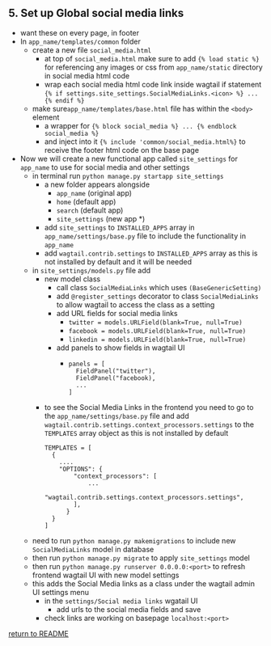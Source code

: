 ## 5. Set up Global social media links
  - want these on every page, in footer
  - In `app_name/templates/common` folder
    - create a  new file `social_media.html`
      - at top of `social_media.html` make sure to add `{% load static %}` for referencing any images or css from `app_name/static` directory in social media html code
      - wrap each social media html code link inside wagtail if statement `{% if settings.site_settings.SocialMediaLinks.<icon> %} ... {% endif %}`
    - make sure`app_name/templates/base.html` file has within the `<body>` element
      - a wrapper for `{% block social_media %} ... {% endblock social_media %}`
      - and inject into it `{% include 'common/social_media.html%}` to receive the footer html code on the base page
  - Now we will create a new functional app called `site_settings` for `app_name` to use for social media and other settings
    - in terminal run `python manage.py startapp site_settings`
      - a new folder appears alongside
        - `app_name` (original app)
        - `home`     (default app) 
        - `search`   (default app)
        - `site_settings` (new app *)
      - add `site_settings` to `INSTALLED_APPS` array  in `app_name/settings/base.py` file to include the functionality in `app_name`
      - add `wagtail.contrib.settings` to `INSTALLED_APPS` array as this is not installed by default and it will be needed
    - in `site_settings/models.py` file add
      - new model class
        - call class `SocialMediaLinks` which uses `(BaseGenericSetting)`
        - add `@register_settings` decorator to class `SocialMediaLinks` to allow wagtail to access the class as a setting
        - add URL fields for social media links
          - `twitter = models.URLField(blank=True, null=True)`
          - `facebook = models.URLField(blank=True, null=True)`
          - `linkedin = models.URLField(blank=True, null=True)`
        - add panels to show fields in wagtail UI
          - ```
            panels = [
              FieldPanel("twitter"),
              FieldPanel("facebook),
              ...
            ] 

      - to see the Social Media Links in the frontend you need to go to the `app_name/settings/base.py` file and add `wagtail.contrib.settings.context_processors.settings` to the `TEMPLATES` array object as this is not installed by default
        ```        
        TEMPLATES = [
          {
            ....
            "OPTIONS": {
                "context_processors": [
                    ...
                    "wagtail.contrib.settings.context_processors.settings",
                ],
              }
          }
        ]

    - need to run `python manage.py makemigrations` to include new `SocialMediaLinks` model in database
    - then run `python manage.py migrate` to apply `site_settings` model
    - then run `python manage.py runserver 0.0.0.0:<port>` to refresh frontend wagtail UI with new model settings
    - this adds the Social Media links as a class under the wagtail admin UI settings menu
      - in the `settings/Social media links` wgatail UI
        - add urls to the social media fields and save
      - check links are working on basepage `localhost:<port>`

[return to README](README.md#course)